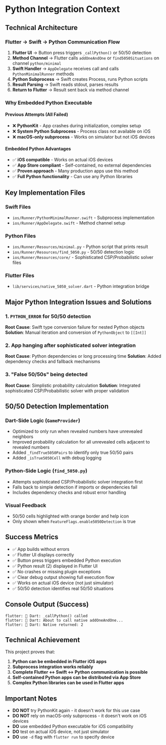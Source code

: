 # Python Integration Context

## Technical Architecture

### Flutter → Swift → Python Communication Flow
1. **Flutter UI** → Button press triggers `_callPython()` or 50/50 detection
2. **Method Channel** → Flutter calls `addOneAndOne` or `find5050Situations` on channel `python/minimal`
3. **Swift Handler** → `AppDelegate` receives call and calls `PythonMinimalRunner` methods
4. **Python Subprocess** → Swift creates Process, runs Python scripts
5. **Result Parsing** → Swift reads stdout, parses results
6. **Return to Flutter** → Result sent back via method channel

### Why Embedded Python Executable

#### Previous Attempts (All Failed)
- ❌ **PythonKit** - App crashes during initialization, complex setup
- ❌ **System Python Subprocess** - Process class not available on iOS
- ❌ **macOS-only subprocess** - Works on simulator but not iOS devices

#### Embedded Python Advantages
- ✅ **iOS compatible** - Works on actual iOS devices
- ✅ **App Store compliant** - Self-contained, no external dependencies
- ✅ **Proven approach** - Many production apps use this method
- ✅ **Full Python functionality** - Can use any Python libraries

## Key Implementation Files

### Swift Files
- `ios/Runner/PythonMinimalRunner.swift` - Subprocess implementation
- `ios/Runner/AppDelegate.swift` - Method channel setup

### Python Files
- `ios/Runner/Resources/minimal.py` - Python script that prints result
- `ios/Runner/Resources/find_5050.py` - 50/50 detection logic
- `ios/Runner/Resources/core/` - Sophisticated CSP/Probabilistic solver files

### Flutter Files
- `lib/services/native_5050_solver.dart` - Python integration bridge

## Major Python Integration Issues and Solutions

### 1. `PYTHON_ERROR` for 50/50 detection
**Root Cause**: Swift type conversion failure for nested Python objects
**Solution**: Manual iteration and conversion of `PythonObject` to `[[Int]]`

### 2. App hanging after sophisticated solver integration
**Root Cause**: Python dependencies or long processing time
**Solution**: Added dependency checks and fallback mechanisms

### 3. "False 50/50s" being detected
**Root Cause**: Simplistic probability calculation
**Solution**: Integrated sophisticated CSP/Probabilistic solver with proper validation

## 50/50 Detection Implementation

### Dart-Side Logic (`GameProvider`)
- Optimized to only run when revealed numbers have unrevealed neighbors
- Improved probability calculation for all unrevealed cells adjacent to revealed numbers
- Added `_findTrue5050Pairs` to identify only true 50/50 pairs
- Added `_isTrue5050Cell` with debug logging

### Python-Side Logic (`find_5050.py`)
- Attempts sophisticated CSP/Probabilistic solver integration first
- Falls back to simple detection if imports or dependencies fail
- Includes dependency checks and robust error handling

### Visual Feedback
- 50/50 cells highlighted with orange border and help icon
- Only shown when `FeatureFlags.enable5050Detection` is true

## Success Metrics

- ✅ App builds without errors
- ✅ Flutter UI displays correctly
- ✅ Button press triggers embedded Python execution
- ✅ Python result (2) displayed in Flutter UI
- ✅ No crashes or missing plugin exceptions
- ✅ Clear debug output showing full execution flow
- ✅ Works on actual iOS device (not just simulator)
- ✅ 50/50 detection identifies real 50/50 situations

## Console Output (Success)

```
flutter: 🔔 Dart: _callPython() called
flutter: 🔔 Dart: About to call native addOneAndOne...
flutter: 🔔 Dart: Native returned: 2
```

## Technical Achievement

This project proves that:

1. **Python can be embedded in Flutter iOS apps**
2. **Subprocess integration works reliably**
3. **Complete Flutter ↔ Swift ↔ Python communication is possible**
4. **Self-contained Python apps can be distributed via App Store**
5. **Complex Python libraries can be used in Flutter apps**

## Important Notes

- **DO NOT** try PythonKit again - it doesn't work for this use case
- **DO NOT** rely on macOS-only subprocess - it doesn't work on iOS devices
- **DO** use embedded Python executable for iOS compatibility
- **DO** test on actual iOS device, not just simulator
- **DO** use `-d` flag with `flutter run` to specify device